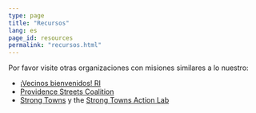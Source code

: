 ```yaml
---
type: page
title: "Recursos"
lang: es
page_id: resources
permalink: "recursos.html"
---
```


Por favor visite otras organizaciones con misiones similares a lo nuestro:

- [¡Vecinos bienvenidos! RI](https://neighborswelcomeri.org/)
- [Providence Streets Coalition](https://pvdstreets.org/)
- [Strong Towns](https://www.strongtowns.org/) y the [Strong Towns Action Lab](https://actionlab.strongtowns.org/hc/en-us)

